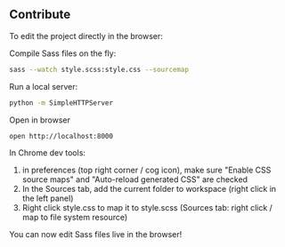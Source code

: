 ## Contribute

To edit the project directly in the browser:

Compile Sass files on the fly:
```bash
sass --watch style.scss:style.css --sourcemap
```

Run a local server:
```bash
python -m SimpleHTTPServer
```

Open in browser
```bash
open http://localhost:8000
```

In Chrome dev tools:

1. in preferences (top right corner / cog icon), make sure "Enable CSS source maps" and "Auto-reload generated CSS" are checked
1. In the Sources tab, add the current folder to workspace (right click in the left panel)
1. Right click style.css to map it to style.scss (Sources tab: right click / map to file system resource)

You can now edit Sass files live in the browser!
